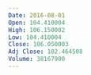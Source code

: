 ```yaml
---
Date: 2016-08-01
Open: 104.410004
High: 106.150002
Low: 104.410004
Close: 106.050003
Adj Close: 102.464508
Volume: 38167900
---
```

